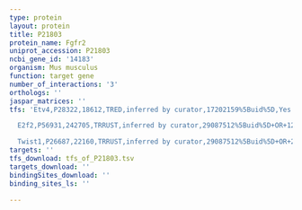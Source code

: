 ```yaml
---
type: protein
layout: protein
title: P21803
protein_name: Fgfr2
uniprot_accession: P21803
ncbi_gene_id: '14183'
organism: Mus musculus
function: target gene
number_of_interactions: '3'
orthologs: ''
jaspar_matrices: ''
tfs: 'Etv4,P28322,18612,TRED,inferred by curator,17202159%5Buid%5D,Yes

  E2f2,P56931,242705,TRRUST,inferred by curator,29087512%5Buid%5D+OR+12944911%5Buid%5D,Yes

  Twist1,P26687,22160,TRRUST,inferred by curator,29087512%5Buid%5D+OR+22972545%5Buid%5D,Yes'
targets: ''
tfs_download: tfs_of_P21803.tsv
targets_download: ''
bindingSites_download: ''
binding_sites_ls: ''

---
```

